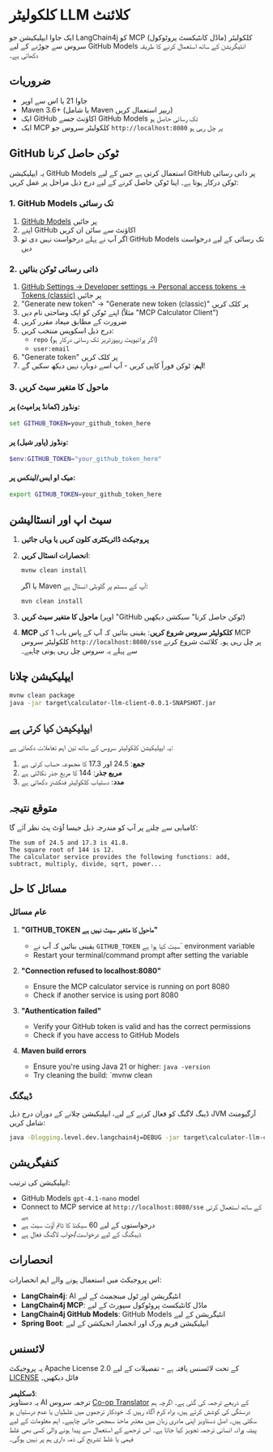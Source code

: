 <!--
CO_OP_TRANSLATOR_METADATA:
{
  "original_hash": "ac2459c0d5cc823922e3d9240a95028c",
  "translation_date": "2025-06-11T13:20:30+00:00",
  "source_file": "03-GettingStarted/03-llm-client/solution/java/README.md",
  "language_code": "ur"
}
-->
# کلکولیٹر LLM کلائنٹ

ایک جاوا ایپلیکیشن جو LangChain4j کو MCP (ماڈل کانٹیکسٹ پروٹوکول) کلکولیٹر سروس سے جوڑنے کے لیے GitHub Models انٹیگریشن کے ساتھ استعمال کرنے کا طریقہ دکھاتی ہے۔

## ضروریات

- جاوا 21 یا اس سے اوپر
- Maven 3.6+ (یا شامل Maven ریپر استعمال کریں)
- ایک GitHub اکاؤنٹ جسے GitHub Models تک رسائی حاصل ہو
- ایک MCP کلکولیٹر سروس جو `http://localhost:8080` پر چل رہی ہو

## GitHub ٹوکن حاصل کرنا

یہ ایپلیکیشن GitHub Models استعمال کرتی ہے جس کے لیے GitHub پر ذاتی رسائی ٹوکن درکار ہوتا ہے۔ اپنا ٹوکن حاصل کرنے کے لیے درج ذیل مراحل پر عمل کریں:

### 1. GitHub Models تک رسائی
1. [GitHub Models](https://github.com/marketplace/models) پر جائیں
2. اپنے GitHub اکاؤنٹ سے سائن ان کریں
3. اگر آپ نے پہلے درخواست نہیں دی تو GitHub Models تک رسائی کے لیے درخواست دیں

### 2. ذاتی رسائی ٹوکن بنائیں
1. [GitHub Settings → Developer settings → Personal access tokens → Tokens (classic)](https://github.com/settings/tokens) پر جائیں
2. "Generate new token" → "Generate new token (classic)" پر کلک کریں
3. اپنے ٹوکن کو ایک وضاحتی نام دیں (مثلاً "MCP Calculator Client")
4. ضرورت کے مطابق میعاد مقرر کریں
5. درج ذیل اسکوپس منتخب کریں:
   - `repo` (اگر پرائیویٹ ریپوزٹریز تک رسائی درکار ہو)
   - `user:email`
6. "Generate token" پر کلک کریں
7. **اہم**: ٹوکن فوراً کاپی کریں - آپ اسے دوبارہ نہیں دیکھ سکیں گے!

### 3. ماحول کا متغیر سیٹ کریں

#### ونڈوز (کمانڈ پرامپٹ) پر:
```cmd
set GITHUB_TOKEN=your_github_token_here
```

#### ونڈوز (پاور شیل) پر:
```powershell
$env:GITHUB_TOKEN="your_github_token_here"
```

#### میک او ایس/لینکس پر:
```bash
export GITHUB_TOKEN=your_github_token_here
```

## سیٹ اپ اور انسٹالیشن

1. **پروجیکٹ ڈائریکٹری کلون کریں یا وہاں جائیں**

2. **انحصارات انسٹال کریں**:
   ```cmd
   mvnw clean install
   ```
   یا اگر Maven آپ کے سسٹم پر گلوبلی انسٹال ہے:
   ```cmd
   mvn clean install
   ```

3. **ماحول کا متغیر سیٹ کریں** (اوپر "GitHub ٹوکن حاصل کرنا" سیکشن دیکھیں)

4. **MCP کلکولیٹر سروس شروع کریں**:
   یقینی بنائیں کہ آپ کے پاس باب 1 کی MCP کلکولیٹر سروس `http://localhost:8080/sse` پر چل رہی ہو۔ کلائنٹ شروع کرنے سے پہلے یہ سروس چل رہی ہونی چاہیے۔

## ایپلیکیشن چلانا

```cmd
mvnw clean package
java -jar target\calculator-llm-client-0.0.1-SNAPSHOT.jar
```

## ایپلیکیشن کیا کرتی ہے

یہ ایپلیکیشن کلکولیٹر سروس کے ساتھ تین اہم تعاملات دکھاتی ہے:

1. **جمع**: 24.5 اور 17.3 کا مجموعہ حساب کرتی ہے
2. **مربع جذر**: 144 کا مربع جذر نکالتی ہے
3. **مدد**: دستیاب کلکولیٹر فنکشنز دکھاتی ہے

## متوقع نتیجہ

کامیابی سے چلنے پر آپ کو مندرجہ ذیل جیسا آؤٹ پٹ نظر آئے گا:

```
The sum of 24.5 and 17.3 is 41.8.
The square root of 144 is 12.
The calculator service provides the following functions: add, subtract, multiply, divide, sqrt, power...
```

## مسائل کا حل

### عام مسائل

1. **"GITHUB_TOKEN ماحول کا متغیر سیٹ نہیں ہے"**
   - یقینی بنائیں کہ آپ نے `GITHUB_TOKEN` سیٹ کیا ہوا ہے` environment variable
   - Restart your terminal/command prompt after setting the variable

2. **"Connection refused to localhost:8080"**
   - Ensure the MCP calculator service is running on port 8080
   - Check if another service is using port 8080

3. **"Authentication failed"**
   - Verify your GitHub token is valid and has the correct permissions
   - Check if you have access to GitHub Models

4. **Maven build errors**
   - Ensure you're using Java 21 or higher: `java -version`
   - Try cleaning the build: `mvnw clean

### ڈیبگنگ

ڈیبگ لاگنگ کو فعال کرنے کے لیے، ایپلیکیشن چلانے کے دوران درج ذیل JVM آرگیومنٹ شامل کریں:
```cmd
java -Dlogging.level.dev.langchain4j=DEBUG -jar target\calculator-llm-client-0.0.1-SNAPSHOT.jar
```

## کنفیگریشن

ایپلیکیشن کی ترتیب:
- GitHub Models `gpt-4.1-nano` model
- Connect to MCP service at `http://localhost:8080/sse` کے ساتھ استعمال کرتی ہے
- درخواستوں کے لیے 60 سیکنڈ کا ٹائم آؤٹ سیٹ ہے
- ڈیبگنگ کے لیے درخواست/جواب لاگنگ فعال ہے

## انحصارات

اس پروجیکٹ میں استعمال ہونے والے اہم انحصارات:
- **LangChain4j**: AI انٹیگریشن اور ٹول مینجمنٹ کے لیے
- **LangChain4j MCP**: ماڈل کانٹیکسٹ پروٹوکول سپورٹ کے لیے
- **LangChain4j GitHub Models**: GitHub Models انٹیگریشن کے لیے
- **Spring Boot**: ایپلیکیشن فریم ورک اور انحصار انجیکشن کے لیے

## لائسنس

یہ پروجیکٹ Apache License 2.0 کے تحت لائسنس یافتہ ہے - تفصیلات کے لیے [LICENSE](../../../../../../03-GettingStarted/03-llm-client/solution/java/LICENSE) فائل دیکھیں۔

**ڈسکلیمر**:  
یہ دستاویز AI ترجمہ سروس [Co-op Translator](https://github.com/Azure/co-op-translator) کے ذریعے ترجمہ کی گئی ہے۔ اگرچہ ہم درستگی کی کوشش کرتے ہیں، براہ کرم آگاہ رہیں کہ خودکار ترجموں میں غلطیاں یا عدم درستیاں ہو سکتی ہیں۔ اصل دستاویز اپنی مادری زبان میں معتبر ماخذ سمجھی جانی چاہیے۔ اہم معلومات کے لیے پیشہ ورانہ انسانی ترجمہ تجویز کیا جاتا ہے۔ اس ترجمے کے استعمال سے پیدا ہونے والی کسی بھی غلط فہمی یا غلط تشریح کی ذمہ داری ہم پر نہیں ہوگی۔